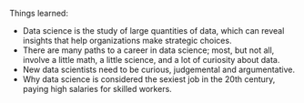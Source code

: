 Things learned:

* Data science is the study of large quantities of data, which can reveal insights that help organizations make strategic choices.
* There are  many paths to a career in data science; most, but not all, involve a little math, a little science, and a lot of curiosity about data.
* New data scientists need to be curious, judgemental and argumentative.
* Why data science is considered the sexiest job in the 20th century, paying high salaries for skilled workers.
